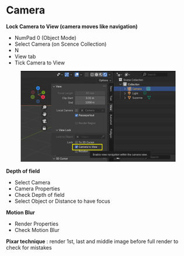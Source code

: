 # Camera

**Lock Camera to View (camera moves like navigation)**

* NumPad 0 (Object Mode)
* Select Camera (on Scence Collection)
* N
* View tab
* Tick Camera to View

<figure><img src="../.gitbook/assets/image (1) (1) (1) (1) (1) (1) (1) (1).png" alt=""><figcaption></figcaption></figure>

**Depth of field**

* Select Camera
* Camera Properties
* Check Depth of field
* Select Object or Distance to have focus

**Motion Blur**

* Render Properties
* Check Motion Blur

**Pixar technique** : render 1st, last and middle image before full render to check for mistakes

